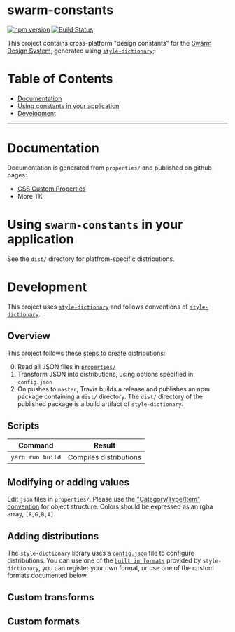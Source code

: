 swarm-constants
===============

[![npm version](https://badge.fury.io/js/swarm-constants.svg)](https://badge.fury.io/js/swarm-constants)
[![Build Status](https://travis-ci.org/meetup/swarm-constants.svg?branch=master)](https://travis-ci.org/meetup/swarm-constants)

This project contains cross-platform "design constants" for the
[Swarm Design System](https://github.com/meetup/swarm-design-system), generated
using [`style-dictionary`](https://amzn.github.io/style-dictionary/#/README);

# Table of Contents

* [Documentation](#documentation)
* [Using constants in your application](#using-swarm-constants-in-your-application)
* [Development](#development)

----------

# Documentation
Documentation is generated from `properties/` and published on github pages:

- [CSS Custom Properties](https://meetup.github.io/swarm-constants/)
- More TK

# Using `swarm-constants` in your application
See the `dist/` directory for platfrom-specific distributions.

# Development
This project uses [`style-dictionary`](https://amzn.github.io/style-dictionary/#/README)
and follows conventions of [`style-dictionary`](https://amzn.github.io/style-dictionary/#/README).

## Overview
This project follows these steps to create distributions:

0. Read all JSON files in [`properties/`](https://github.com/meetup/swarm-constants/tree/master/properties)
1. Transform JSON into distributions, using options specified in `config.json`
3. On pushes to `master`, Travis builds a release and publishes an npm package containing
   a `dist/` directory. The `dist/` directory of the published package is a build artifact
   of `style-dictionary`.

## Scripts

Command              | Result
-------------------- | -----------------------------
`yarn run build`     | Compiles distributions

## Modifying or adding values
Edit `json` files in `properties/`. Please use the
["Category/Type/Item" convention](https://amzn.github.io/style-dictionary/property_structure)
for object structure. Colors should be expressed as an rgba array, `[R,G,B,A]`.

## Adding distributions
The `style-dictionary` library uses a [`config.json`](https://amzn.github.io/style-dictionary/configuration)
file to configure distributions. You can use one of the [`built in formats`](https://amzn.github.io/style-dictionary/formats_and_templates)
provided by `style-dictionary`, you can register your own format, or use one of the custom
formats documented below.

## Custom transforms



## Custom formats
